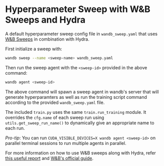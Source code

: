 # Hyperparameter Sweep with W&B Sweeps and Hydra
A default hyperparameter sweep config file in `wandb_sweep.yaml` that uses [W&B Sweeps](https://wandb.com/sweeps) in combination with Hydra.

First initialize a sweep with:
```bash
wandb sweep --name <sweep-name> wandb_sweep.yaml
```

Then run the sweep agent with the `<sweep-id>` provided in the above command:
```bash
wandb agent <sweep-id>
```

The above command will spawn a sweep agent in wandb's server that will generate hyperparamters as well as run the training script command according to the provided `wandb_sweep.yaml` file.

The included `train.py` uses the same `train.run_training` module. It overrides the `cfg.name` of each sweep run using `utils.get_sweep_run_name()` to dynamically give an appropriate name to each run.

_Pro-tip_: You can run `CUDA_VISIBLE_DEVICES=X wandb agent <sweep-id>` on parallel terminal sessions to run multiple agents in parallel.

For more information on how to use W&B sweeps along with Hydra, refer [this useful report](https://wandb.ai/adrishd/hydra-example/reports/Configuring-W-B-Projects-with-Hydra--VmlldzoxNTA2MzQw?galleryTag=posts) and [W&B's official guide](https://docs.wandb.ai/guides/integrations/hydra).